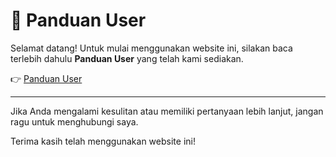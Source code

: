 # 📘 Panduan User

Selamat datang! Untuk mulai menggunakan website ini, silakan baca terlebih dahulu **Panduan User** yang telah kami sediakan.

👉 [Panduan User](https://www.mediafire.com/file/wlyk8l4hmwisx3z/Panduan_User.docx/file)

---

Jika Anda mengalami kesulitan atau memiliki pertanyaan lebih lanjut, jangan ragu untuk menghubungi saya.

Terima kasih telah menggunakan website ini!
